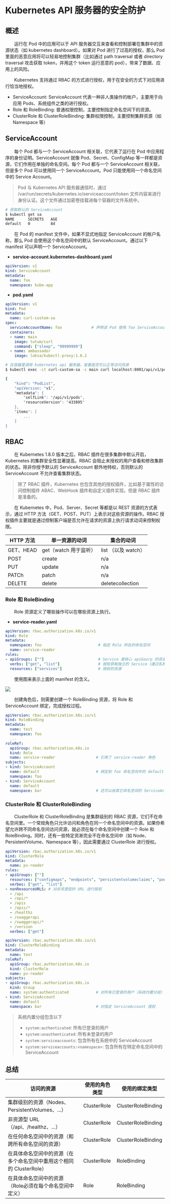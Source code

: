 # Kubernetes API 服务器的安全防护
## 概述
&emsp;&emsp;运行在 Pod 中的应用可以于 API 服务器交互来查看和控制部署在集群中的资源状态（如 kubernetes dashboard）。如果对 Pod 进行了过高的授权，那么 Pod 里面的恶意应用将可以轻易地控制集群（比如通过 path traversal 或者 directory traversal 攻击获取 token，并用这个 token 运行恶意的 pod），带来了数据、应用上的风险。

&emsp;&emsp;Kubernetes 支持通过 RBAC 的方式进行授权，用于在安全的方式下对应用进行恰当地授权。

- ServiceAccount: ServiceAccount 代表一种非人类操作的帐户，主要用于向应用 Pods、系统组件之类的进行授权。
- Role 和 RoleBinding: 普通权限控制，主要控制指定命名空间下的资源。
- ClusterRole 和 ClusterRoleBinding: 集群权限控制，主要控制集群资源（如 Namespace 等）


## ServiceAccount
&emsp;&emsp;每个 Pod 都与一个 ServiceAccount 相关联，它代表了运行在 Pod 中应用程序的身份证明。ServiceAccount 就像 Pod、Secret、ConfigMap 等一样都是资源，它们作用在单独的命名空间。每个 Pod 都与一个 ServiceAccount 相关联，但是多个 Pod 可以使用同一个 ServiceAccount。Pod 只能使用同一个命名空间中的 Service Account。

> Pod 与 Kubernetes API 服务器通信时，通过 /var/run/secrets/kubernetes.io/serviceaccount/token 文件内容来进行身份认证。这个文件通过加密卷挂载进每个容器的文件系统中。

```bash
# 获取默认的 ServiceAccount
$ kubectl get sa
NAME      SECRETS   AGE
default   0         8d

```

&emsp;&emsp;在 Pod 的 manifest 文件中，如果不显式地指定 ServiceAccount 的帐户名称，那么 Pod 会使用这个命名空间中的默认 ServiceAccount。通过以下 manifest 可以声明一个 ServiceAccount。

- **service-account.kubernetes-dashboard.yaml**

```yaml
apiVersion: v1
kind: ServiceAccount
metadata:
  name: foo
  namespace: kube-app
```

- **pod.yaml**

```yaml
apiVersion: v1
kind: Pod
metadata:
  name: curl-custom-sa
spec:
  serviceAccountName: foo             # 声明该 Pod 使用 foo ServiceAccount，而不是默认的 ServiceAccount
  containers:
  - name: main
    image: tutum/curl
    command: ["sleep", "99999999"]
  - name: ambassador
    image: luksa/kubectl-proxy:1.6.2
```


```bash
# 在容器里调用 kubernetes api 服务器，查看是否可以正常访问资源
$ kubectl exec -it curl-custom-sa -c main curl localhost:8001/api/v1/pods

{
    "kind": "PodList",
    "apiVersion: "v1",
    "metadata": {
        "selfLink": "/api/v1/pods",
        "resourceVersion": "433895"
    },
    "items": [
        ...
    ]
}
```

## RBAC
&emsp;&emsp;在 Kubernetes 1.8.0 版本之后，RBAC 插件在很多集群中默认开启，Kubernetes 的集群安全性显著提高。RBAC 会阻止未授权的用户查看和修改集群的状态。除非你授予默认的 ServiceAccount 额外地特权，否则默认的 ServiceAccount 不允许查看集群状态。

> 除了 RBAC 插件，Kubernetes 也包含其他的授权插件，比如基于属性的访问控制插件 ABAC、WebHook 插件和自定义插件实现。但是 RBAC 插件是准备的。

&emsp;&emsp;在 Kubernetes 中，Pod、Server、Secret 等都是以 REST 资源的方式表示，通过 HTTP 方法（GET、POST、PUT）上表示对这些资源的操作。RBAC 授权插件主要就是通过控制客户端是否允许在请求的资源上执行请求动词来控制权限。


| HTTP 方法 | 单一资源的动词       | 集合的动词        |
|-----------|---------------------|-------------------|
| GET、HEAD  | get（watch 用于监听） | list （以及 watch） |
| POST      | create              | n/a               |
| PUT       | update              | n/a               |
| PATCh     | patch               | n/a               |
| DELETE    | delete              | deletecollection  |

### Role 和 RoleBinding
&emsp;&emsp;Role 资源定义了哪些操作可以在哪些资源上执行。

- **service-reader.yaml**

```yaml
apiVersion: rbac.authorization.k8s.io/v1
kind: Role
metadata:
  namespace: foo                         # 指定 Role 所在的命名空间
  name: service-reader
rules:
- apiGroups: [""]                        # Service 是核心 apiGourp 的资源，所以没有 apiGroup 名，就是 ""
  verbs: ["get", "list"]                 # 授权获取独立的 Service（通过名称）、列出所有允许的服务
  resources: ["services"]                # 授权的资源
```

&emsp;&emsp;使用图来表示上面的 manifest 的含义。

![](./assets/role.svg)

&emsp;&emsp;创建角色后，则需要创建一个 RoleBinding 资源，将 Role 和 ServiceAccount 绑定，完成授权过程。

```yaml
apiVersion: rbac.authorization.k8s.io/v1
kind: RoleBinding
metadata:
  name: test
  namespace: foo
  ...
roleRef:
  apiGroup: rbac.authorization.k8s.io
  kind: Role
  name: service-reader                  # 引用了 service-reader 角色
subjects:
- kind: ServiceAccount
  name: default                         # 绑定到 foo 命名空间中的 default ServcieAccount 上
  namespace: foo
- kind: ServiceAccount
  name: default
  namespace: bar                        # 还可以给其它命名空间的 ServiceAccount 对象授权
```

### ClusterRole 和 ClusterRoleBinding
&emsp;&emsp;ClusterRole 和 ClusterRoleBinding 是集群级别的 RBAC 资源，它们不在命名空间里。一个常规角色只允许访问和角色在同一个命名空间中的资源。如果你希望允许跨不同命名空间访问资源，就必须在每个命名空间中创建一个 Role 和 RoleBinding。同时，还有一些特定资淅完全不在命名空间中（如 Node、PersistentVolume、Namespace 等），因此需要通过 ClusterRole 进行授权。

```yaml
apiVersion: rbac.authorization.k8s.io/v1
kind: ClusterRole
metadata:
  name: pv-reader
rules:
- apiGroups: [""]
  resources: ["configmaps", "endpoints", "persistentvolumeclaims", "pods", "replicationcontrollers", "replicationcontrollers/scale", "serviceaccounts", "services"]
  verbes: ["get", "list"]
- nonResourceURLS: # 对非资源型的 URL 进行授权
  - /api
  - /api/*
  - /apis
  - /apis/*
  - /healthz
  - /swaggerapi
  - /swaggerapi/*
  - /version
  verbes: ["get"]
```

```yaml
apiVersion: rbac.authorization.k8s.io/v1
kind: ClusterRoleBinding
metadata:
  name: test
roleRef:
  apiGroup: rbac.authorization.k8s.io
  kind: ClusterRole
  name: pv-reader
subjects:
- apiGroup: rbac.authorization.k8s.io
  kind: Group
  name: system:authenticated            # 对所有已登录的用户（系统内置分组）进行授权
- kind: ServiceAccount
  name: default
  namespace: bar                        # 对指定 ServiceAccount 授权
```

> 系统内置分组包含以下
>
> - `system:authenticated`: 所有已登录的用户
> - `system:unauthenticated`: 所有未登录的用户
> - `system:serviceaccounts`: 包含所有在系统中的 ServiceAccount
> - `system:serviceaccounts:<namespace>`: 包含所有在特定命名空间中的 ServiceAccount

## 总结


| 访问的资源                                                         | 使用的角色类型 | 使用的绑定类型     |
|--------------------------------------------------------------------|----------------|--------------------|
| 集群级别的资源（Nodes、PersistentVolumes、...）                        | ClusterRole    | ClusterRoleBinding |
| 非资源型 URL（/api、/healthz、...）                                    | ClusterRole    | ClusterRoleBinding |
| 在任何命名空间中的资源（和跨所有命名空间的资源）                     | ClusterRole    | ClusterRoleBinding |
| 在具体命名空间中的资源（在多个命名空间中重用这个相同的 ClusterRole） | ClusterRole    | RoleBinding        |
| 在具体命名空间中的资源（Role必须在每个命名空间中定义）               | Role           | RoleBinding        |

